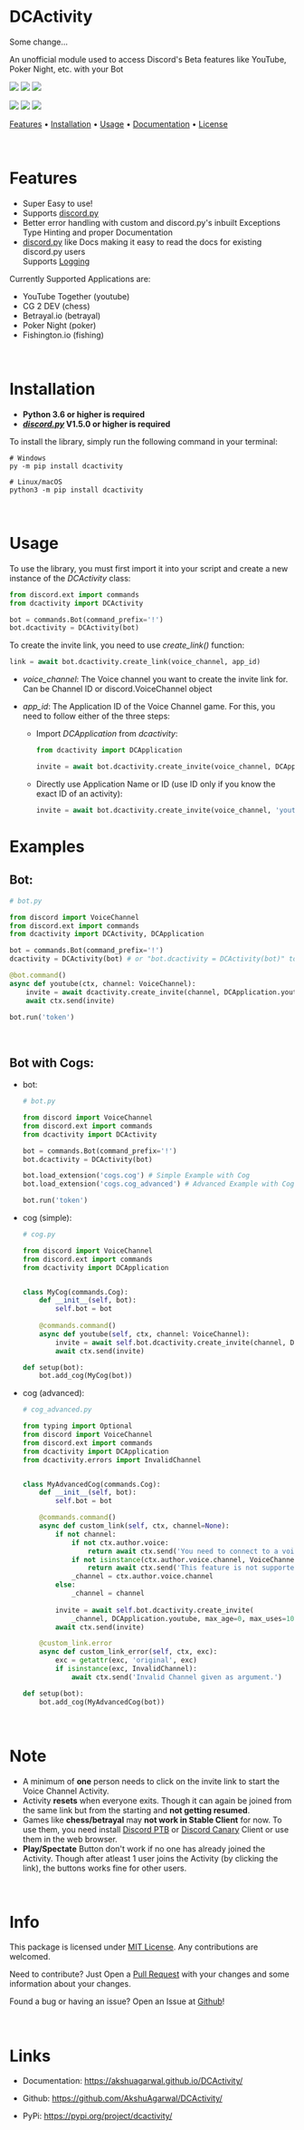 # DCActivity

Some change...

An unofficial module used to access Discord's Beta features like YouTube, Poker Night, etc. with your Bot

![](https://img.shields.io/pypi/pyversions/dcactivity)
![](https://img.shields.io/pypi/v/dcactivity)
![](https://img.shields.io/github/license/AkshuAgarwal/DCActivity)

![](https://img.shields.io/github/languages/top/AkshuAgarwal/DCActivity)
![](https://img.shields.io/pypi/dw/dcactivity)
![](https://img.shields.io/github/commit-activity/m/AkshuAgarwal/DCActivity)

[Features](https://github.com/AkshuAgarwal/DCActivity#features) • [Installation](https://github.com/AkshuAgarwal/DCActivity#installation) • [Usage](https://github.com/AkshuAgarwal/DCActivity#usage) • [Documentation](https://akshuagarwal.github.io/DCActivity/) • [License](https://github.com/AkshuAgarwal/DCActivity/blob/master/LICENSE)

<br>

# Features

* Super Easy to use!
* Supports [discord.py](https://github.com/Rapptz/discord.py)
* Better error handling with custom and discord.py's inbuilt Exceptions
Type Hinting and proper Documentation
* [discord.py](https://discordpy.readthedocs.io/en/stable) like Docs making it easy to read the docs for existing discord.py users</li>
Supports [Logging](https://docs.python.org/3/library/logging.html)

Currently Supported Applications are:
* YouTube Together (youtube)
* CG 2 DEV (chess)
* Betrayal.io (betrayal)
* Poker Night (poker)
* Fishington.io (fishing)

<br>

# Installation
- **Python 3.6 or higher is required**
- **[*discord.py*](https://github.com/Rapptz/discord.py) V1.5.0 or higher is required**

To install the library, simply run the following command in your terminal:
```
# Windows
py -m pip install dcactivity

# Linux/macOS
python3 -m pip install dcactivity
```

<br>

# Usage
To use the library, you must first import it into your script and create a new instance of the *DCActivity* class:
```python
from discord.ext import commands
from dcactivity import DCActivity

bot = commands.Bot(command_prefix='!')
bot.dcactivity = DCActivity(bot)
```

To create the invite link, you need to use *create_link()* function:
```py
link = await bot.dcactivity.create_link(voice_channel, app_id)
```

* *voice_channel*: The Voice channel you want to create the invite link for. Can be Channel ID or discord.VoiceChannel object
 
* *app_id*: The Application ID of the Voice Channel game. For this, you need to follow either of the three steps:
   
  * Import *DCApplication* from *dcactivity*:
    ```python
    from dcactivity import DCApplication

    invite = await bot.dcactivity.create_invite(voice_channel, DCApplication.youtube) # or DCApplication.poker, etc.
    ```

  * Directly use Application Name or ID (use ID only if you know the exact ID of an activity):
    ```python
    invite = await bot.dcactivity.create_invite(voice_channel, 'youtube') # or poker, chess, etc.
    ```


# Examples
## Bot:
```python
# bot.py

from discord import VoiceChannel
from discord.ext import commands
from dcactivity import DCActivity, DCApplication

bot = commands.Bot(command_prefix='!')
dcactivity = DCActivity(bot) # or "bot.dcactivity = DCActivity(bot)" to use it as a BotVar

@bot.command()
async def youtube(ctx, channel: VoiceChannel):
    invite = await dcactivity.create_invite(channel, DCApplication.youtube)
    await ctx.send(invite)

bot.run('token')
```

<br>

## Bot with Cogs:
  - bot:
      ```python
      # bot.py

      from discord import VoiceChannel
      from discord.ext import commands
      from dcactivity import DCActivity

      bot = commands.Bot(command_prefix='!')
      bot.dcactivity = DCActivity(bot)

      bot.load_extension('cogs.cog') # Simple Example with Cog
      bot.load_extension('cogs.cog_advanced') # Advanced Example with Cog

      bot.run('token')
      ```

  - cog (simple):
      ```python
      # cog.py

      from discord import VoiceChannel
      from discord.ext import commands
      from dcactivity import DCApplication


      class MyCog(commands.Cog):
          def __init__(self, bot):
              self.bot = bot
          
          @commands.command()
          async def youtube(self, ctx, channel: VoiceChannel):
              invite = await self.bot.dcactivity.create_invite(channel, DCApplication.youtube)
              await ctx.send(invite)

      def setup(bot):
          bot.add_cog(MyCog(bot))
      ```

  - cog (advanced):
      ```python
      # cog_advanced.py
      
      from typing import Optional
      from discord import VoiceChannel
      from discord.ext import commands
      from dcactivity import DCApplication
      from dcactivity.errors import InvalidChannel


      class MyAdvancedCog(commands.Cog):
          def __init__(self, bot):
              self.bot = bot

          @commands.command()
          async def custom_link(self, ctx, channel=None):
              if not channel:
                  if not ctx.author.voice:
                      return await ctx.send('You need to connect to a voice channel first')
                  if not isinstance(ctx.author.voice.channel, VoiceChannel):
                      return await ctx.send('This feature is not supported in Stage Channels.')
                  _channel = ctx.author.voice.channel
              else:
                  _channel = channel
              
              invite = await self.bot.dcactivity.create_invite(
                  _channel, DCApplication.youtube, max_age=0, max_uses=10)
              await ctx.send(invite)

          @custom_link.error
          async def custom_link_error(self, ctx, exc):
              exc = getattr(exc, 'original', exc)
              if isinstance(exc, InvalidChannel):
                  await ctx.send('Invalid Channel given as argument.')

      def setup(bot):
          bot.add_cog(MyAdvancedCog(bot))
      ```

<br>

# Note
* A minimum of **one** person needs to click on the invite link to start the Voice Channel Activity.
* Activity **resets** when everyone exits. Though it can again be joined from the same link but from the starting and **not getting resumed**.
* Games like **chess/betrayal** may **not work in Stable Client** for now. To use them, you need install [Discord PTB](https://ptb.discord.com/) or [Discord Canary](https://canary.discord.com/) Client or use them in the web browser.
* **Play/Spectate** Button don't work if no one has already joined the Activity. Though after atleast 1 user joins the Activity (by clicking the link), the buttons works fine for other users.

<br>

# Info
This package is licensed under [MIT License](LICENSE). Any contributions are welcomed.

Need to contribute? Just Open a [Pull Request](https://github.com/AkshuAgarwal/DCActivity/pulls) with your changes and some information about your changes.

Found a bug or having an issue? Open an Issue at [Github](https://github.com/AkshuAgarwal/DCActivity/issues)!

<br>

# Links
* Documentation: https://akshuagarwal.github.io/DCActivity/

* Github: https://github.com/AkshuAgarwal/DCActivity/

* PyPi: https://pypi.org/project/dcactivity/
